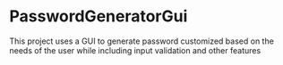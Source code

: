 # PasswordGeneratorGui
This project uses a GUI to generate password customized based on the needs of the user  while including input validation and other features
